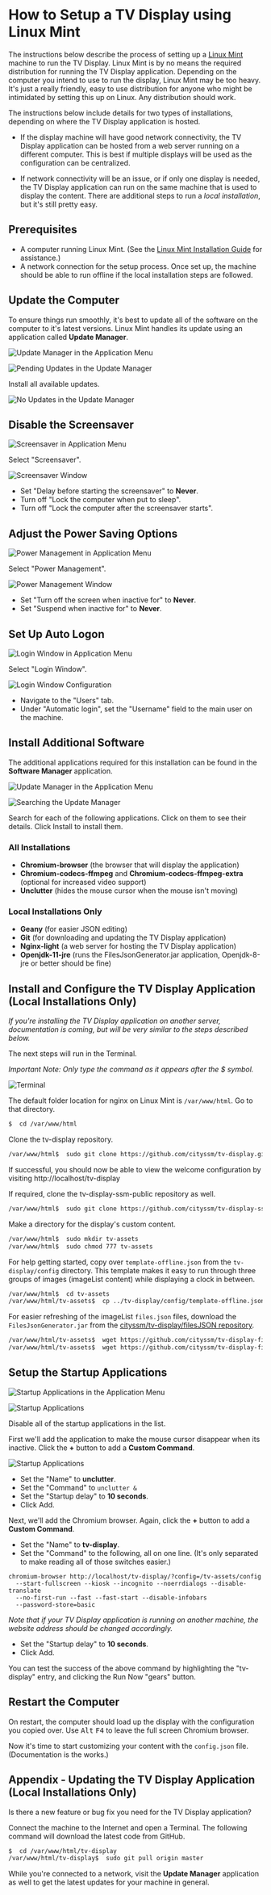 # How to Setup a TV Display using Linux Mint

The instructions below describe the process of setting up a [Linux Mint](https://www.linuxmint.com/) machine to run the TV Display.
Linux Mint is by no means the required distribution for running the TV Display application.
Depending on the computer you intend to use to run the display, Linux Mint may be too heavy.
It's just a really friendly, easy to use distribution for anyone who might be intimidated by setting this up on Linux.
Any distribution should work.

The instructions below include details for two types of installations, depending on where the TV Display application is hosted.

- If the display machine will have good network connectivity,
  the TV Display application can be hosted from a web server running on a different computer.
  This is best if multiple displays will be used as the configuration can be centralized.

- If network connectivity will be an issue, or if only one display is needed,
  the TV Display application can run on the same machine that is used to display the content.
  There are additional steps to run a *local installation*, but it's still pretty easy.


## Prerequisites

- A computer running Linux Mint.  (See the [Linux Mint Installation Guide](https://linuxmint-installation-guide.readthedocs.io/en/latest/) for assistance.)
- A network connection for the setup process.
  Once set up, the machine should be able to run offline if the local installation steps are followed.


## Update the Computer

To ensure things run smoothly, it's best to update all of the software on the computer to it's latest versions.
Linux Mint handles its update using an application called **Update Manager**.

![Update Manager in the Application Menu](linuxMint-menu-updateManager.png)

![Pending Updates in the Update Manager](linuxMint-updateManager-pendingUpdates.png)

Install all available updates.

![No Updates in the Update Manager](linuxMint-updateManager-noUpdates.png)


## Disable the Screensaver

![Screensaver in Application Menu](linuxMint-menu-screensaver.png)

Select "Screensaver".

![Screensaver Window](linuxMint-screensaver.png)

- Set "Delay before starting the screensaver" to **Never**.
- Turn off "Lock the computer when put to sleep".
- Turn off "Lock the computer after the screensaver starts".


## Adjust the Power Saving Options

![Power Management in Application Menu](linuxMint-menu-powerManagement.png)

Select "Power Management".

![Power Management Window](linuxMint-powerManagement.png)

- Set "Turn off the screen when inactive for" to **Never**.
- Set "Suspend when inactive for" to **Never**.


## Set Up Auto Logon

![Login Window in Application Menu](linuxMint-menu-loginWindow.png)

Select "Login Window".

![Login Window Configuration](linuxMint-loginWindow.png)

- Navigate to the "Users" tab.
- Under "Automatic login", set the "Username" field to the main user on the machine.


## Install Additional Software

The additional applications required for this installation can be found in the **Software Manager** application.

![Update Manager in the Application Menu](linuxMint-menu-softwareManager.png)

![Searching the Update Manager](linuxMint-softwareManager-unclutter-search.png)

Search for each of the following applications.  Click on them to see their details.  Click Install to install them.

### All Installations

- **Chromium-browser** (the browser that will display the application)
- **Chromium-codecs-ffmpeg** and **Chromium-codecs-ffmpeg-extra** (optional for increased video support)
- **Unclutter** (hides the mouse cursor when the mouse isn't moving)

### Local Installations Only

- **Geany** (for easier JSON editing)
- **Git** (for downloading and updating the TV Display application)
- **Nginx-light** (a web server for hosting the TV Display application)
- **Openjdk-11-jre** (runs the FilesJsonGenerator.jar application, Openjdk-8-jre or better should be fine)


## Install and Configure the TV Display Application (Local Installations Only)

*If you're installing the TV Display application on another server,
documentation is coming, but will be very similar to the steps described below.*

The next steps will run in the Terminal.

*Important Note: Only type the command as it appears after the $ symbol.*

![Terminal](linuxMint-terminal.png)

The default folder location for nginx on Linux Mint is `/var/www/html`.  Go to that directory.

```bash
$  cd /var/www/html
```

Clone the tv-display repository.

```bash
/var/www/html$  sudo git clone https://github.com/cityssm/tv-display.git
```

If successful, you should now be able to view the welcome configuration by visiting
http://localhost/tv-display

If required, clone the tv-display-ssm-public repository as well.

```bash
/var/www/html$  sudo git clone https://github.com/cityssm/tv-display-ssm-public.git
```

Make a directory for the display's custom content.

```bash
/var/www/html$  sudo mkdir tv-assets
/var/www/html$  sudo chmod 777 tv-assets
```

For help getting started, copy over `template-offline.json` from the `tv-display/config` directory.
This template makes it easy to run through three groups of images (imageList content)
while displaying a clock in between.

```bash
/var/www/html$  cd tv-assets
/var/www/html/tv-assets$  cp ../tv-display/config/template-offline.json config.json
```

For easier refreshing of the imageList `files.json` files, download the
`FilesJsonGenerator.jar` from the [cityssm/tv-display/filesJSON repository](https://github.com/cityssm/tv-display-filesJSON).

```bash
/var/www/html/tv-assets$  wget https://github.com/cityssm/tv-display-filesJSON/raw/master/dist/FilesJsonGenerator.jar
/var/www/html/tv-assets$  wget https://github.com/cityssm/tv-display-filesJSON/raw/master/dist/generateFilesJSON.sh
```


## Setup the Startup Applications

![Startup Applications in the Application Menu](linuxMint-menu-startupApplications.png)

![Startup Applications](linuxMint-startupApplications.png)

Disable all of the startup applications in the list.

First we'll add the application to make the mouse cursor disappear when its inactive.
Click the **+** button to add a **Custom Command**.

![Startup Applications](linuxMint-startupApplications-add.png)

- Set the "Name" to **unclutter**.
- Set the "Command" to `unclutter &`
- Set the "Startup delay" to **10 seconds**.
- Click Add.

Next, we'll add the Chromium browser.
Again, click the **+** button to add a **Custom Command**.

- Set the "Name" to **tv-display**.
- Set the "Command" to the following, all on one line.  (It's only separated to make reading all of those switches easier.)

```console
chromium-browser http://localhost/tv-display/?config=/tv-assets/config
  --start-fullscreen --kiosk --incognito --noerrdialogs --disable-translate
  --no-first-run --fast --fast-start --disable-infobars
  --password-store=basic
```

*Note that if your TV Display application is running on another machine,
the website address should be changed accordingly.*

- Set the "Startup delay" to **10 seconds**.
- Click Add.

You can test the success of the above command by highlighting the "tv-display" entry,
and clicking the Run Now "gears" button.


## Restart the Computer

On restart, the computer should load up the display with the configuration you copied over.
Use <kbd>Alt</kbd> <kbd>F4</kbd> to leave the full screen Chromium browser.

Now it's time to start customizing your content with the `config.json` file.
(Documentation is the works.)


## Appendix - Updating the TV Display Application (Local Installations Only)

Is there a new feature or bug fix you need for the TV Display application?

Connect the machine to the Internet and open a Terminal.
The following command will download the latest code from GitHub.

```bash
$  cd /var/www/html/tv-display
/var/www/html/tv-display$  sudo git pull origin master
```

While you're connected to a network, visit the **Update Manager** application as well to get the latest updates for your machine in general.
